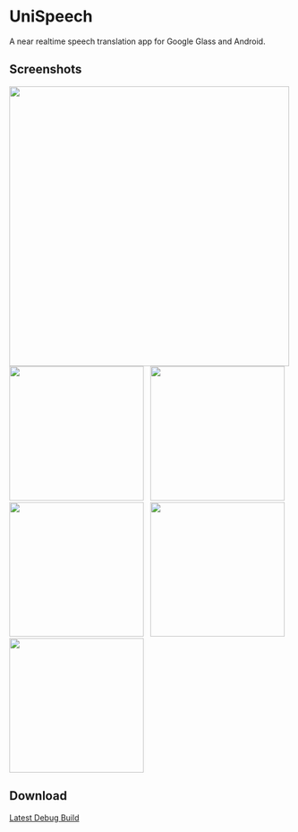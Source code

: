 UniSpeech
=================

A near realtime speech translation app for Google Glass and Android.


Screenshots
--------------

<img src="https://dl.dropboxusercontent.com/u/6664528/UniSpeech/Screen%20Shot%202014-02-06%20at%204.26.15%20PM.png" width="500" /><br />
<img src="https://dl.dropboxusercontent.com/u/6664528/UniSpeech/Screen%20Shot%202014-02-06%20at%204.26.38%20PM.png" width="240" />
&nbsp;
<img src="https://dl.dropboxusercontent.com/u/6664528/UniSpeech/Screen%20Shot%202014-02-06%20at%204.26.50%20PM.png" width="240" />
<br />
<img src="https://dl.dropboxusercontent.com/u/6664528/UniSpeech/Screen%20Shot%202014-02-06%20at%204.27.16%20PM.png" width="240" />
&nbsp;
<img src="https://dl.dropboxusercontent.com/u/6664528/UniSpeech/Screen%20Shot%202014-02-06%20at%204.27.46%20PM.png" width="240" />
<br />
<img src="https://dl.dropboxusercontent.com/u/6664528/UniSpeech/Screen%20Shot%202014-02-06%20at%204.27.55%20PM.png" width="240" />


Download
---------------
<a href="https://db.tt/IV3W2uXw">Latest Debug Build</a>
